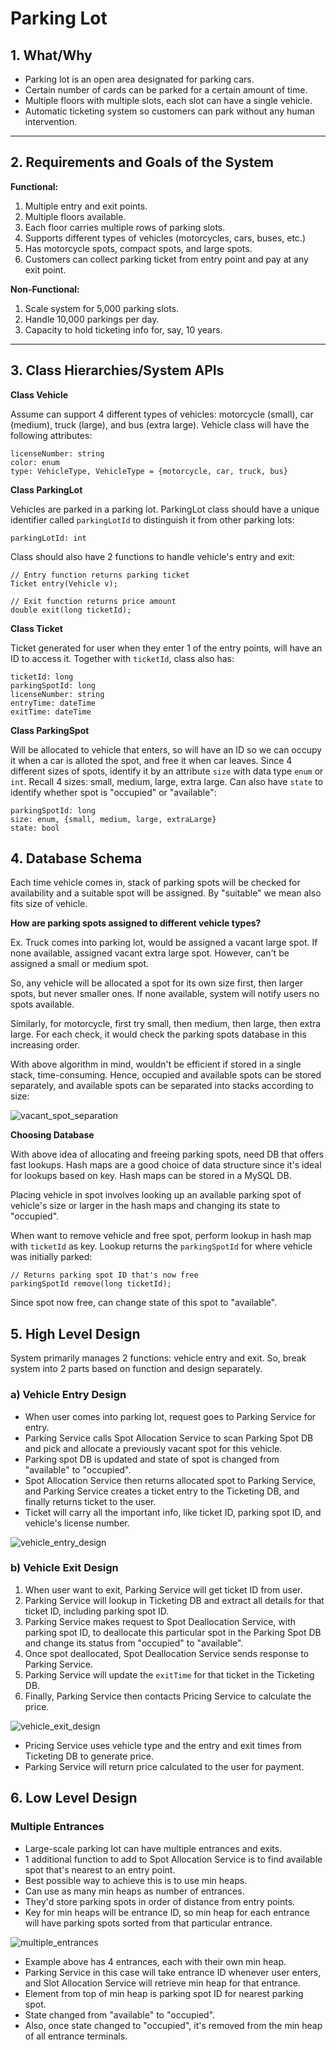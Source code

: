 # Parking Lot

## 1. What/Why

- Parking lot is an open area designated for parking cars.
- Certain number of cards can be parked for a certain amount of time.
- Multiple floors with multiple slots, each slot can have a single vehicle.
- Automatic ticketing system so customers can park without any human intervention.

---

## 2. Requirements and Goals of the System

**Functional:**

1. Multiple entry and exit points.
2. Multiple floors available.
3. Each floor carries multiple rows of parking slots.
4. Supports different types of vehicles (motorcycles, cars, buses, etc.)
5. Has motorcycle spots, compact spots, and large spots.
6. Customers can collect parking ticket from entry point and pay at any exit point.

**Non-Functional:**

1. Scale system for 5,000 parking slots.
2. Handle 10,000 parkings per day.
3. Capacity to hold ticketing info for, say, 10 years.

---

## 3. Class Hierarchies/System APIs

**Class Vehicle**

Assume can support 4 different types of vehicles: motorcycle (small), car (medium), truck (large), and bus (extra large). Vehicle class will have the following attributes:

```
licenseNumber: string
color: enum
type: VehicleType, VehicleType = {motorcycle, car, truck, bus}
```

**Class ParkingLot**

Vehicles are parked in a parking lot. ParkingLot class should have a unique identifier called `parkingLotId` to distinguish it from other parking lots:

```
parkingLotId: int
```

Class should also have 2 functions to handle vehicle's entry and exit:

```
// Entry function returns parking ticket
Ticket entry(Vehicle v);

// Exit function returns price amount
double exit(long ticketId);
```

**Class Ticket**

Ticket generated for user when they enter 1 of the entry points, will have an ID to access it. Together with `ticketId`, class also has:

```
ticketId: long
parkingSpotId: long
licenseNumber: string
entryTime: dateTime
exitTime: dateTime
```

**Class ParkingSpot**

Will be allocated to vehicle that enters, so will have an ID so we can occupy it when a car is alloted the spot, and free it when car leaves. Since 4 different sizes of spots, identify it by an attribute `size` with data type `enum` or `int`. Recall 4 sizes: small, medium, large, extra large. Can also have `state` to identify whether spot is "occupied" or "available":

```
parkingSpotId: long
size: enum, {small, medium, large, extraLarge}
state: bool
```

## 4. Database Schema

Each time vehicle comes in, stack of parking spots will be checked for availability and a suitable spot will be assigned. By "suitable" we mean also fits size of vehicle.

**How are parking spots assigned to different vehicle types?**

Ex. Truck comes into parking lot, would be assigned a vacant large spot. If none available, assigned vacant extra large spot. However, can't be assigned a small or medium spot.

So, any vehicle will be allocated a spot for its own size first, then larger spots, but never smaller ones. If none available, system will notify users no spots available.

Similarly, for motorcycle, first try small, then medium, then large, then extra large. For each check, it would check the parking spots database in this increasing order.

With above algorithm in mind, wouldn't be efficient if stored in a single stack, time-consuming. Hence, occupied and available spots can be stored separately, and available spots can be separated into stacks according to size:

![vacant_spot_separation](vacant_spot_separation.png)

**Choosing Database**

With above idea of allocating and freeing parking spots, need DB that offers fast lookups. Hash maps are a good choice of data structure since it's ideal for lookups based on key. Hash maps can be stored in a MySQL DB.

Placing vehicle in spot involves looking up an available parking spot of vehicle's size or larger in the hash maps and changing its state to "occupied".

When want to remove vehicle and free spot, perform lookup in hash map with `ticketId` as key. Lookup returns the `parkingSpotId` for where vehicle was initially parked:

```
// Returns parking spot ID that's now free
parkingSpotId remove(long ticketId);
```

Since spot now free, can change state of this spot to "available".

## 5. High Level Design

System primarily manages 2 functions: vehicle entry and exit. So, break system into 2 parts based on function and design separately.

### **a) Vehicle Entry Design**

- When user comes into parking lot, request goes to Parking Service for entry.
- Parking Service calls Spot Allocation Service to scan Parking Spot DB and pick and allocate a previously vacant spot for this vehicle.
- Parking spot DB is updated and state of spot is changed from "available" to "occupied".
- Spot Allocation Service then returns allocated spot to Parking Service, and Parking Service creates a ticket entry to the Ticketing DB, and finally returns ticket to the user.
- Ticket will carry all the important info, like ticket ID, parking spot ID, and vehicle's license number.

![vehicle_entry_design](vehicle_entry_design.png)

### **b) Vehicle Exit Design**

1. When user want to exit, Parking Service will get ticket ID from user.
2. Parking Service will lookup in Ticketing DB and extract all details for that ticket ID, including parking spot ID.
3. Parking Service makes request to Spot Deallocation Service, with parking spot ID, to deallocate this particular spot in the Parking Spot DB and change its status from "occupied" to "available".
4. Once spot deallocated, Spot Deallocation Service sends response to Parking Service.
5. Parking Service will update the `exitTime` for that ticket in the Ticketing DB.
6. Finally, Parking Service then contacts Pricing Service to calculate the price.

![vehicle_exit_design](vehicle_exit_design.png)

- Pricing Service uses vehicle type and the entry and exit times from Ticketing DB to generate price.
- Parking Service will return price calculated to the user for payment.

## 6. Low Level Design

### **Multiple Entrances**

- Large-scale parking lot can have multiple entrances and exits.
- 1 additional function to add to Spot Allocation Service is to find available spot that's nearest to an entry point.
- Best possible way to achieve this is to use min heaps.
- Can use as many min heaps as number of entrances.
- They'd store parking spots in order of distance from entry points.
- Key for min heaps will be entrance ID, so min heap for each entrance will have parking spots sorted from that particular entrance.

![multiple_entrances](multiple_entrances.png)

- Example above has 4 entrances, each with their own min heap.
- Parking Service in this case will take entrance ID whenever user enters, and Slot Allocation Service will retrieve min heap for that entrance.
- Element from top of min heap is parking spot ID for nearest parking spot.
- State changed from "available" to "occupied".
- Also, once state changed to "occupied", it's removed from the min heap of all entrance terminals.
